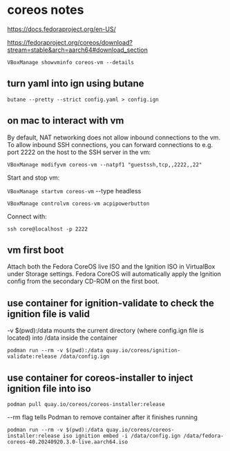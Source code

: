 # coreos notes

<https://docs.fedoraproject.org/en-US/>

<https://fedoraproject.org/coreos/download?stream=stable&arch=aarch64#download_section>

`VBoxManage showvminfo coreos-vm --details`

## turn yaml into ign using butane

`butane --pretty --strict config.yaml > config.ign`

## on mac to interact with vm

By default, NAT networking does not allow inbound connections to the vm. To allow inbound SSH connections, you can forward connections to e.g. port 2222 on the host to the SSH server in the vm:

`VBoxManage modifyvm coreos-vm --natpf1 "guestssh,tcp,,2222,,22"`

Start and stop vm:

`VBoxManage startvm coreos-vm` --type headless

`VBoxManage controlvm coreos-vm acpipowerbutton`

Connect with:

`ssh core@localhost -p 2222`

## vm first boot

Attach both the Fedora CoreOS live ISO and the Ignition ISO in VirtualBox under Storage settings.
Fedora CoreOS will automatically apply the Ignition config from the secondary CD-ROM on the first boot.

## use container for ignition-validate to check the ignition file is valid

-v $(pwd):/data mounts the current directory (where config.ign file is located) into /data inside the container

`podman run --rm -v $(pwd):/data quay.io/coreos/ignition-validate:release /data/config.ign`

## use container for coreos-installer to inject ignition file into iso

`podman pull quay.io/coreos/coreos-installer:release`

--rm flag tells Podman to remove container after it finishes running

`podman run --rm -v $(pwd):/data quay.io/coreos/coreos-installer:release iso ignition embed -i /data/config.ign /data/fedora-coreos-40.20240920.3.0-live.aarch64.iso`
